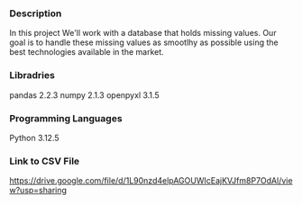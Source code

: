 ### Description
In this project We'll work with a database that holds missing values.
Our goal is to handle these missing values as smootlhy as possible using 
the best technologies available in the market. 

### Libradries
pandas 2.2.3
numpy 2.1.3
openpyxl 3.1.5

### Programming Languages
Python 3.12.5

### Link to CSV File
https://drive.google.com/file/d/1L90nzd4elpAGOUWIcEajKVJfm8P7OdAl/view?usp=sharing

###